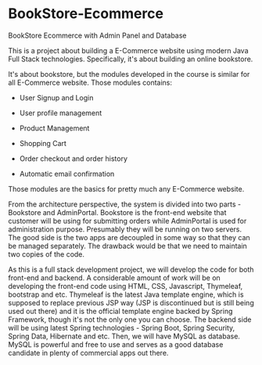 # BookStore-Ecommerce
BookStore Ecommerce with Admin Panel and Database

This is a project about building a E-Commerce website using modern Java Full Stack technologies. Specifically, it's about building an online bookstore. 

It's about bookstore, but the modules developed in the course is similar for all E-Commerce website. Those modules contains:


- User Signup and Login

- User profile management

- Product Management

- Shopping Cart 

- Order checkout and order history

- Automatic email confirmation


Those modules are the basics for pretty much any E-Commerce website.

From the architecture perspective, the system is divided into two parts - Bookstore and AdminPortal. Bookstore is the front-end website that customer will be using for submitting orders while AdminPortal is used for administration purpose. Presumably they will be running on two servers. The good side is the two apps are decoupled in some way so that they can be managed separately. The drawback would be that we need to maintain two copies of the code.

As this is a full stack development project, we will develop the code for both front-end and backend. A considerable amount of work will be on developing the front-end code using HTML, CSS, Javascript, Thymeleaf, bootstrap and etc. Thymeleaf is the latest Java template engine, which is supposed to replace previous JSP way (JSP is discontinued but is still being used out there) and it is the official template engine backed by Spring Framework, though it's not the only one you can choose. The backend side will be using latest Spring technologies - Spring Boot, Spring Security, Spring Data, Hibernate and etc. Then, we will have MySQL as database. MySQL is powerful and free to use and serves as a good database candidate in plenty of commercial apps out there.

